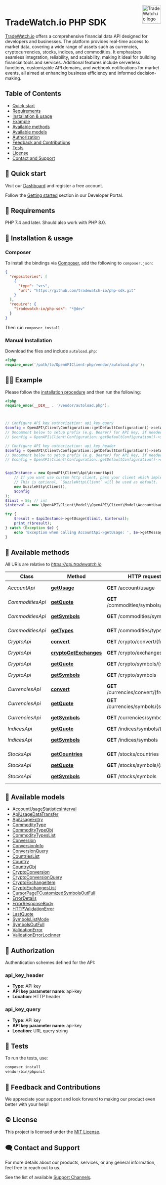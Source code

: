 <a href="https://tradewatch.io/">
    <img src="https://pub-e8bb70a6cc1844138d6a55fa4a44ba42.r2.dev/logo-purple.png" alt="TradeWatch.io logo" title="TradeWatch.io" align="right" height="60" />
</a>

# TradeWatch.io PHP SDK

[TradeWatch.io](https://tradewatch.io) offers a comprehensive financial data API designed for developers and businesses. The platform provides real-time access to market data, covering a wide range of assets such as currencies, cryptocurrencies, stocks, indices, and commodities. It emphasizes seamless integration, reliability, and scalability, making it ideal for building financial tools and services. Additional features include serverless functions, customizable API domains, and webhook notifications for market events, all aimed at enhancing business efficiency and informed decision-making.

## Table of Contents
- [Quick start](#-quick-start)
- [Requirements](#-requirements)
- [Installation & usage](#-installation--usage)
- [Example](#-example)
- [Available methods](#-available-methods)
- [Available models](#-available-models)
- [Authorization](#-authorization)
- [Feedback and Contributions](#-feedback-and-contributions)
- [Tests](#-tests)
- [License](#-license)
- [Contact and Support](#-contact-and-support)

## 🚀 Quick start

Visit our [Dashboard](https://dash.tradewatch.io/register) and register a free account.

Follow the [Getting started](https://tradewatch.io/docs/platform/getting-started) section in our Developer Portal.

## 📝 Requirements

PHP 7.4 and later.
Should also work with PHP 8.0.

## 🔨 Installation & usage

### Composer

To install the bindings via [Composer](https://getcomposer.org/), add the following to `composer.json`:

```json
{
  "repositories": [
    {
      "type": "vcs",
      "url": "https://github.com/tradewatch-io/php-sdk.git"
    }
  ],
  "require": {
    "tradewatch-io/php-sdk": "*@dev"
  }
}
```

Then run `composer install`

### Manual Installation

Download the files and include `autoload.php`:

```php
<?php
require_once('/path/to/OpenAPIClient-php/vendor/autoload.php');
```

## 👨‍💻 Example

Please follow the [installation procedure](#installation--usage) and then run the following:

```php
<?php
require_once(__DIR__ . '/vendor/autoload.php');



// Configure API key authorization: api_key_query
$config = OpenAPI\Client\Configuration::getDefaultConfiguration()->setApiKey('api-key', 'YOUR_API_KEY');
// Uncomment below to setup prefix (e.g. Bearer) for API key, if needed
// $config = OpenAPI\Client\Configuration::getDefaultConfiguration()->setApiKeyPrefix('api-key', 'Bearer');

// Configure API key authorization: api_key_header
$config = OpenAPI\Client\Configuration::getDefaultConfiguration()->setApiKey('api-key', 'YOUR_API_KEY');
// Uncomment below to setup prefix (e.g. Bearer) for API key, if needed
// $config = OpenAPI\Client\Configuration::getDefaultConfiguration()->setApiKeyPrefix('api-key', 'Bearer');


$apiInstance = new OpenAPI\Client\Api\AccountApi(
    // If you want use custom http client, pass your client which implements `GuzzleHttp\ClientInterface`.
    // This is optional, `GuzzleHttp\Client` will be used as default.
    new GuzzleHttp\Client(),
    $config
);
$limit = 56; // int
$interval = new \OpenAPI\Client\Model\\OpenAPI\Client\Model\AccountUsageStatisticsInterval(); // \OpenAPI\Client\Model\AccountUsageStatisticsInterval

try {
    $result = $apiInstance->getUsage($limit, $interval);
    print_r($result);
} catch (Exception $e) {
    echo 'Exception when calling AccountApi->getUsage: ', $e->getMessage(), PHP_EOL;
}

```

## 📖 Available methods

All URIs are relative to *https://api.tradewatch.io*

Class | Method | HTTP request | Description
------------ | ------------- | ------------- | -------------
*AccountApi* | [**getUsage**](docs/Api/AccountApi.md#getusage) | **GET** /account/usage | Usage statistics
*CommoditiesApi* | [**getQuote**](docs/Api/CommoditiesApi.md#getquote) | **GET** /commodities/symbols/{symbol} | Last Quote
*CommoditiesApi* | [**getSymbols**](docs/Api/CommoditiesApi.md#getsymbols) | **GET** /commodities/symbols | Available Symbols
*CommoditiesApi* | [**getTypes**](docs/Api/CommoditiesApi.md#gettypes) | **GET** /commodities/types | Available Types
*CryptoApi* | [**convert**](docs/Api/CryptoApi.md#convert) | **GET** /crypto/convert/{from}/{to} | Conversion
*CryptoApi* | [**cryptoGetExchanges**](docs/Api/CryptoApi.md#cryptogetexchanges) | **GET** /crypto/exchanges | Available Exchanges
*CryptoApi* | [**getQuote**](docs/Api/CryptoApi.md#getquote) | **GET** /crypto/symbols/{symbol} | Last Quote
*CryptoApi* | [**getSymbols**](docs/Api/CryptoApi.md#getsymbols) | **GET** /crypto/symbols | Available Symbols
*CurrenciesApi* | [**convert**](docs/Api/CurrenciesApi.md#convert) | **GET** /currencies/convert/{from}/{to} | Conversion
*CurrenciesApi* | [**getQuote**](docs/Api/CurrenciesApi.md#getquote) | **GET** /currencies/symbols/{symbol} | Last Quote
*CurrenciesApi* | [**getSymbols**](docs/Api/CurrenciesApi.md#getsymbols) | **GET** /currencies/symbols | Available Symbols
*IndicesApi* | [**getQuote**](docs/Api/IndicesApi.md#getquote) | **GET** /indices/symbols/{symbol} | Last Quote
*IndicesApi* | [**getSymbols**](docs/Api/IndicesApi.md#getsymbols) | **GET** /indices/symbols | Available Symbols
*StocksApi* | [**getCountries**](docs/Api/StocksApi.md#getcountries) | **GET** /stocks/countries | Available Countries
*StocksApi* | [**getQuote**](docs/Api/StocksApi.md#getquote) | **GET** /stocks/symbols/{symbol} | Last Quote
*StocksApi* | [**getSymbols**](docs/Api/StocksApi.md#getsymbols) | **GET** /stocks/symbols | Available Symbols


## 📖 Available models

- [AccountUsageStatisticsInterval](docs/Model/AccountUsageStatisticsInterval.md)
- [ApiUsageDataTransfer](docs/Model/ApiUsageDataTransfer.md)
- [ApiUsageEntry](docs/Model/ApiUsageEntry.md)
- [CommodityType](docs/Model/CommodityType.md)
- [CommodityTypeObj](docs/Model/CommodityTypeObj.md)
- [CommodityTypesList](docs/Model/CommodityTypesList.md)
- [Conversion](docs/Model/Conversion.md)
- [ConversionInfo](docs/Model/ConversionInfo.md)
- [ConversionQuery](docs/Model/ConversionQuery.md)
- [CountriesList](docs/Model/CountriesList.md)
- [Country](docs/Model/Country.md)
- [CountryObj](docs/Model/CountryObj.md)
- [CryptoConversion](docs/Model/CryptoConversion.md)
- [CryptoConversionQuery](docs/Model/CryptoConversionQuery.md)
- [CryptoExchangeItem](docs/Model/CryptoExchangeItem.md)
- [CryptoExchangesList](docs/Model/CryptoExchangesList.md)
- [CursorPageTCustomizedSymbolsOutFull](docs/Model/CursorPageTCustomizedSymbolsOutFull.md)
- [ErrorDetails](docs/Model/ErrorDetails.md)
- [ErrorResponseBody](docs/Model/ErrorResponseBody.md)
- [HTTPValidationError](docs/Model/HTTPValidationError.md)
- [LastQuote](docs/Model/LastQuote.md)
- [SymbolsListMode](docs/Model/SymbolsListMode.md)
- [SymbolsOutFull](docs/Model/SymbolsOutFull.md)
- [ValidationError](docs/Model/ValidationError.md)
- [ValidationErrorLocInner](docs/Model/ValidationErrorLocInner.md)

## 🔑 Authorization


Authentication schemes defined for the API:
### api_key_header

- **Type**: API key
- **API key parameter name**: api-key
- **Location**: HTTP header


### api_key_query

- **Type**: API key
- **API key parameter name**: api-key
- **Location**: URL query string



## 🔧 Tests

To run the tests, use:

```bash
composer install
vendor/bin/phpunit
```

## 🤝 Feedback and Contributions

We appreciate your support and look forward to making our product even better with your help!

## ©️ License

This project is licensed under the [MIT License](http://opensource.org/licenses/MIT).


## 🗨️ Contact and Support

For more details about our products, services, or any general information, feel free to reach out to us.

See the list of available [Support Channels](https://tradewatch.io/docs/support/channels).
